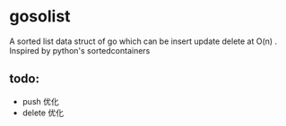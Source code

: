 # gosolist
A sorted list data struct of go which can be insert update delete at O(n) . Inspired by python's sortedcontainers


## todo:
- push 优化
- delete 优化